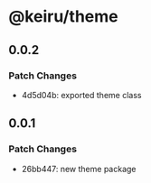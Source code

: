 # @keiru/theme

## 0.0.2

### Patch Changes

- 4d5d04b: exported theme class

## 0.0.1

### Patch Changes

- 26bb447: new theme package
